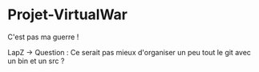 # Projet-VirtualWar
C'est pas ma guerre !

LapZ -> Question : Ce serait pas mieux d'organiser un peu tout le git avec un bin et un src ?

